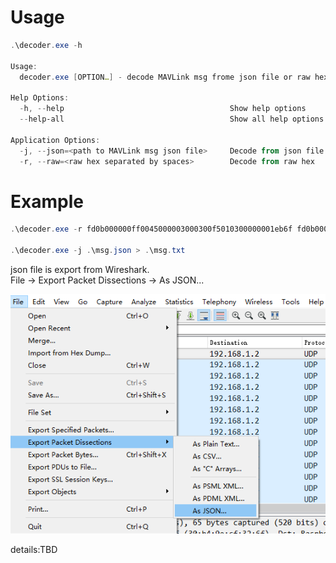 # Usage  

``` powershell
.\decoder.exe -h

Usage:
  decoder.exe [OPTION…] - decode MAVLink msg frome json file or raw hex data

Help Options:
  -h, --help                                     Show help options
  --help-all                                     Show all help options

Application Options:
  -j, --json=<path to MAVLink msg json file>     Decode from json file
  -r, --raw=<raw hex separated by spaces>        Decode from raw hex
```
# Example  

``` powershell
.\decoder.exe -r fd0b000000ff0045000003000300f5010300000001eb6f fd0b000002ff0045000003000300f50103000000013496 fd0900000fff00000000000000000608c00403db85

.\decoder.exe -j .\msg.json > .\msg.txt
```

json file is export from Wireshark.  
File -> Export Packet Dissections -> As JSON...

![Export Packet Dissections](https://raw.githubusercontent.com/luozongtong123/ardusub_api/master/docs/md_img/export_packet_dissections.png)

details:TBD
